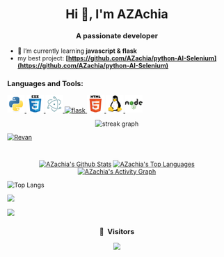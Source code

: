 <h1 align="center">Hi 👋, I'm AZAchia</h1>
<h3 align="center">A passionate developer</h3>


- 🌱 I’m currently learning **javascript & flask**
- my best project: **[https://github.com/AZachia/python-AI-Selenium](https://github.com/AZachia/python-AI-Selenium)**


<h3 align="left">Languages and Tools:</h3>
<p align="left"> <a href="https://www.python.org" target="_blank" rel="noreferrer"> <img src="https://raw.githubusercontent.com/devicons/devicon/master/icons/python/python-original.svg" alt="python" width="40" height="40"/> </a>  <a href="https://www.w3schools.com/css/" target="_blank" rel="noreferrer"> <img src="https://raw.githubusercontent.com/devicons/devicon/master/icons/css3/css3-original-wordmark.svg" alt="css3" width="40" height="40"/> </a> <a href="https://www.electronjs.org" target="_blank" rel="noreferrer"> <img src="https://raw.githubusercontent.com/devicons/devicon/master/icons/electron/electron-original.svg" alt="electron" width="40" height="40"/> </a> <a href="https://flask.palletsprojects.com/" target="_blank" rel="noreferrer"> <img src="https://www.vectorlogo.zone/logos/pocoo_flask/pocoo_flask-icon.svg" alt="flask" width="40" height="40"/> </a> <a href="https://www.w3.org/html/" target="_blank" rel="noreferrer"> <img src="https://raw.githubusercontent.com/devicons/devicon/master/icons/html5/html5-original-wordmark.svg" alt="html5" width="40" height="40"/> </a> <a href="https://www.linux.org/" target="_blank" rel="noreferrer"> <img src="https://raw.githubusercontent.com/devicons/devicon/master/icons/linux/linux-original.svg" alt="linux" width="40" height="40"/> </a> <a href="https://nodejs.org" target="_blank" rel="noreferrer"> <img src="https://raw.githubusercontent.com/devicons/devicon/master/icons/nodejs/nodejs-original-wordmark.svg" alt="nodejs" width="40" height="40"/> </a></p>

<div align="center">
  <img src="https://streak-stats.demolab.com?user=AZachia&theme=transparent&hide_border=true" height="220" alt="streak graph"  />
</div>

<p align="left"> <a href="https://github.com/ryo-ma/github-profile-trophy"><img src="https://github-profile-trophy.vercel.app/?username=AZachia" alt="Revan" /></a> </p>



<br>
<p align="center">
<a href="https://github.com/AZachia"><img alt="AZachia's Github Stats" src="https://github-readme-stats.vercel.app/api?username=AZachia&show_icons=true&count_private=true&theme=react&hide_border=true&bg_color=0D1117" /></a>
  <a href="https://github.com/AZachia"><img alt="AZachia's Top Languages" src="https://github-readme-stats.vercel.app/api/top-langs/?username=AZachia&langs_count=8&count_private=true&layout=compact&theme=react&hide_border=true&bg_color=0D1117" /></a>
<a href="https://github.com/AZachia"><img alt="AZachia's Activity Graph" src="https://activity-graph.herokuapp.com/graph?username=AZachia&bg_color=0D1117&color=5BCDEC&line=5BCDEC&point=FFFFFF&hide_border=true" /></a>
  
</p>


![Top Langs](https://github-readme-stats.vercel.app/api/top-langs/?username=AZachia&layout=compact)

![](http://github-profile-summary-cards.vercel.app/api/cards/profile-details?username=AZachia&theme=dracula) 

![](http://github-profile-summary-cards.vercel.app/api/cards/repos-per-language?username=AZachia&theme=dracula) 


### <p align="center">👀 &nbsp;Visitors</p>
<p align="center">
  <img src="https://profile-counter.glitch.me/ArticOff/count.svg" />
</p>

